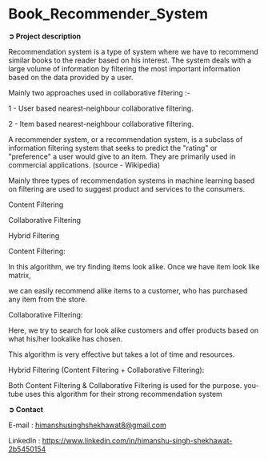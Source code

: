 # Book_Recommender_System
**➲ Project description**

Recommendation system is a type of system where we have to recommend similar books to the reader based on his interest. The system deals with a large volume of information by filtering the most important information based on the data provided by a user.

Mainly two approaches used in collaborative filtering :-

   1 - User based nearest-neighbour collaborative filtering.
   
   2 - Item based nearest-neighbour collaborative filtering.
     
   A recommender system, or a recommendation system, is a subclass of information filtering system that seeks to predict the "rating" or "preference" a user 
would give to an item. They are primarily used in commercial applications. (source - Wikipedia)

Mainly three types of recommendation systems in machine learning based on filtering are used to suggest product and services to the consumers.

Content Filtering

Collaborative Filtering

Hybrid Filtering

Content Filtering:

In this algorithm, we try finding items look alike. Once we have item look like matrix,

we can easily recommend alike items to a customer, who has purchased any item from the store.

Collaborative Filtering:

Here, we try to search for look alike customers and offer products based on what his/her lookalike has chosen.

This algorithm is very effective but takes a lot of time and resources.

Hybrid Filtering (Content Filtering + Collaborative Filtering):

Both Content Filtering & Collaborative Filtering is used for the purpose. you-tube uses this algorithm for their strong recommendation system



**➲ Contact**

E-mail : himanshusinghshekhawat8@gmail.com

LinkedIn : https://www.linkedin.com/in/himanshu-singh-shekhawat-2b5450154

